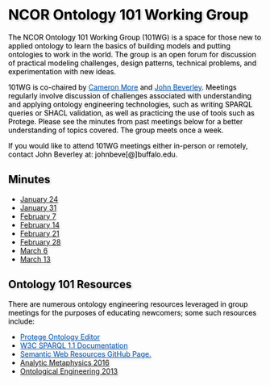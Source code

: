 <meta charset="UTF-8">
<meta name="viewport" content="width=device-width, initial-scale=1.0">
<title>NCOR Document Acts Working Group</title>
<style>
body {
  position: relative;
  height: 100vh; 
  margin: 0;
  background: transparent;
  color: #000; /* Black text */
}
body::before {
  content: "";
  position: absolute;
  top: 0;
  left: 0;
  right: 0;
  bottom: 0;
  background-image: url('https://raw.githubusercontent.com/johnbeve/NCOR-Test/main/docs/assets/101-WG.png');
  background-repeat: no-repeat;
  background-attachment: fixed;
  background-size: cover;
  opacity: 0.05; /* Lighten the background */
  z-index: -1;
}
h1, h2, p, a, li {
  text-shadow: 2px 2px 4px rgba(0, 0, 0, 0.2); /* Text shadow for better readability */
}
.custom-color {
  color: #0056b3; 
  transition: color 0.3s; /* Smooth transition for color change */
}
/* Change color when hovering */
.custom-color:hover {
  color: #003580; /* Darker shade of the original color */
}
</style>
</head>
<body>
<h1>NCOR Ontology 101 Working Group</h1>

<p>The NCOR Ontology 101 Working Group (101WG) is a space for those new to applied ontology to learn the basics of building models and putting ontologies to work in the world. The group is an open forum for discussion of practical modeling challenges, design patterns, technical problems, and experimentation with new ideas.</p>

<p>101WG is co-chaired by <a href="https://www.linkedin.com/in/cameron-more/" class="custom-color">Cameron More</a> and <a href="https://johnbeverley.com/" class="custom-color">John Beverley</a>. Meetings regularly involve discussion of challenges associated with understanding and applying ontology engineering technologies, such as writing SPARQL queries or SHACL validation, as well as practicing the use of tools such as Protege. Please see the minutes from past meetings below for a better understanding of topics covered. The group meets once a week.</p>

<p>If you would like to attend 101WG meetings either in-person or remotely, contact John Beverley at: johnbeve[@]buffalo.edu.</p>

<h2>Minutes</h2>

<ul>
  <li><a href="https://drive.google.com/file/d/1fd6mxeiYT3M1oWok7X-wfNCfe22TMn28/view?usp=drive_link"> January 24</a></li>
  <li><a href="https://drive.google.com/file/d/13uwLVSLVtqTdP-e7I0ZDO1B1VUKfKAAx/view?usp=sharing"> January 31</a></li>
  <li><a href="https://drive.google.com/file/d/148BXGE-R9Q3jPJx3AyuQHJZKBLfeVcyV/view?usp=sharing"> February 7</a></li>
  <li><a href="https://drive.google.com/file/d/1itBq7msSlfZ2VnlZP6bF1JjTChZb_t3M/view?usp=sharing"> February 14</a></li>
  <li><a href="https://drive.google.com/file/d/1y8s9qNvmNkJQbC6w-wRVcKCi_uTiPgux/view?usp=sharing"> February 21</a></li>
  <li><a href="https://drive.google.com/file/d/1ljyy47m81U7PdoC0jkKRIGet2f1Be7Bq/view?usp=sharing"> February 28</a></li>
  <li><a href="https://drive.google.com/file/d/1FUXkzcDtFPYNCzvgi1iuZQZ3zmrQf_6S/view?usp=sharing"> March 6</a></li>
  <li><a href="https://drive.google.com/file/d/1Tt9qoG0m4sEv9FX2XGpY1r9PGRhxPUmY/view?usp=sharing"> March 13</a></li>
</ul>

<h2>Ontology 101 Resources</h2>

<p>There are numerous ontology engineering resources leveraged in group meetings for the purposes of educating newcomers; some such resources include:</p>
<ul>
  <li><a href="https://protege.stanford.edu/" class="custom-color">Protege Ontology Editor</a></li>
  <li><a href="https://www.w3.org/TR/sparql11-query/" class="custom-color">W3C SPARQL 1.1 Documentation</a></li>
  <li><a href="https://github.com/semantalytics/awesome-semantic-web" class="custom-color">Semantic Web Resources GitHub Page.</a></li>
  <li><a href="http://ncorwiki.buffalo.edu/index.php/Analytic_Metaphysics_(2016)">Analytic Metaphysics 2016</a></li>
  <li><a href="http://ncorwiki.buffalo.edu/index.php/Ontological_Engineering_2013">Ontological Engineering 2013</a></li>
</ul>
